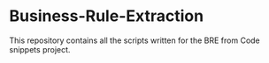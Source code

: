 # Business-Rule-Extraction
This repository contains all the scripts written for the BRE from Code snippets project. 
